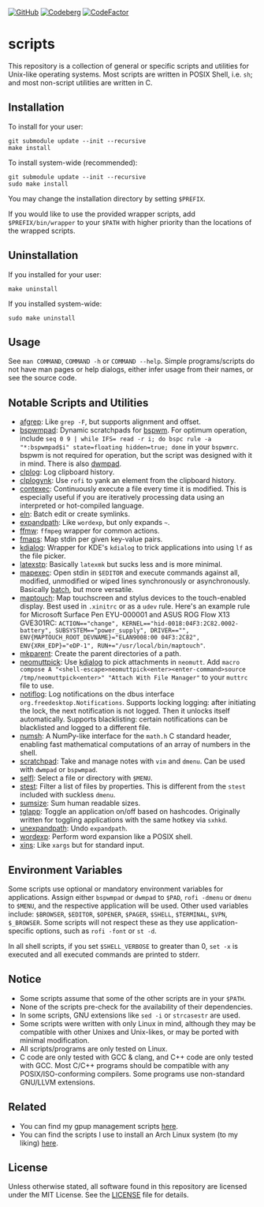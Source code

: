 [![GitHub](https://img.shields.io/badge/GitHub-2B3137?style=flat-square&logo=GitHub&logoColor=FFFFFF)](https://github.com/XPhyro/scripts)
[![Codeberg](https://img.shields.io/badge/Codeberg-2185D0?style=flat-square&logo=codeberg&logoColor=F2F8FC)](https://codeberg.org/XPhyro/scripts)
[![CodeFactor](https://www.codefactor.io/repository/github/xphyro/scripts/badge?style=flat-square)](https://www.codefactor.io/repository/github/xphyro/scripts)


# scripts
This repository is a collection of general or specific scripts and utilities for
Unix-like operating systems. Most scripts are written in POSIX Shell, i.e. `sh`;
and most non-script utilities are written in C.

## Installation
To install for your user:

    git submodule update --init --recursive
    make install

To install system-wide (recommended):

    git submodule update --init --recursive
    sudo make install

You may change the installation directory by setting `$PREFIX`.

If you would like to use the provided wrapper scripts, add `$PREFIX/bin/wrapper`
to your `$PATH` with higher priority than the locations of the wrapped scripts.

## Uninstallation
If you installed for your user:

    make uninstall

If you installed system-wide:

    sudo make uninstall

## Usage
See `man COMMAND`, `COMMAND -h` or `COMMAND --help`. Simple programs/scripts do
not have man pages or help dialogs, either infer usage from their names, or see
the source code.

## Notable Scripts and Utilities
- [afgrep](src/c/util/core/afgrep.c): Like `grep -F`, but supports alignment and
  offset.
- [bspwmpad](src/sh/bspwm/util/bspwmpad): Dynamic scratchpads for
  [bspwm](https://github.com/baskerville/bspwm). For optimum operation, include
  `seq 0 9 | while IFS= read -r i; do bspc rule -a "*:bspwmpad$i" state=floating
  hidden=true; done` in your `bspwmrc`. bspwm is not required for operation, but
  the script was designed with it in mind. There is also
  [dwmpad](src/sh/.archived/dwm/util/dwmpad).
- [clplog](src/sh/daemon/clplog): Log clipboard history.
- [clplogynk](src/sh/hotkey/clplogynk): Use `rofi` to yank an element from the
  clipboard history.
- [contexec](src/sh/daemon/contexec): Continuously execute a file every time it
  is modified. This is especially useful if you are iteratively processing data
  using an interpreted or hot-compiled language.
- [eln](src/sh/ishell/eln): Batch edit or create symlinks.
- [expandpath](src/c/util/core/expandpath.c): Like `wordexp`, but only expands `~`.
- [ffmw](src/sh/softwrapper/ffmw): `ffmpeg` wrapper for common actions.
- [fmaps](src/c/util/core/fmaps.c): Map stdin per given key-value pairs.
- [kdialog](src/sh/wrapper/kdialog): Wrapper for KDE's `kdialog` to trick
  applications into using `lf` as the file picker.
- [latexstp](src/sh/daemon/latexstp): Basically `latexmk` but sucks less and is
  more minimal.
- [mapexec](src/sh/util/mapexec): Open stdin in `$EDITOR` and execute commands
  against all, modified, unmodified or wiped lines synchronously or
  asynchronously. Basically [batch](https://github.com/alexherbo2/batch), but
  more versatile.
- [maptouch](src/sh/udev/maptouch): Map touchscreen and stylus devices to the
  touch-enabled display. Best used in `.xinitrc` or as a `udev` rule. Here's an
  example rule for Microsoft Surface Pen EYU-000001 and ASUS ROG Flow X13
  GVE301RC: `ACTION=="change",
  KERNEL=="hid-0018:04F3:2C82.0002-battery", SUBSYSTEM=="power_supply",
  DRIVER=="", ENV{MAPTOUCH_ROOT_DEVNAME}="ELAN9008:00 04F3:2C82",
  ENV{XRH_EDP}="eDP-1", RUN+="/usr/local/bin/maptouch"`.
- [mkparent](src/c/util/sys/mkparent.c): Create the parent directories of a path.
- [neomuttpick](src/sh/integration/neomutt/neomuttpick): Use
  [kdialog](src/sh/wrapper/kdialog) to pick attachments in `neomutt`. Add `macro
  compose A "<shell-escape>neomuttpick<enter><enter-command>source
  /tmp/neomuttpick<enter>" "Attach With File Manager"` to your `muttrc` file to
  use.
- [notiflog](src/py/daemon/notiflog): Log notifications on the dbus interface
  `org.freedesktop.Notifications`. Supports locking logging: after initiating
  the lock, the next notification is not logged. Then it unlocks itself
  automatically. Supports blacklisting: certain notifications can be blacklisted
  and logged to a different file.
- [numsh](src/c/util/math/numsh.c): A NumPy-like interface for the `math.h` C
  standard header, enabling fast mathematical computations of an array of
  numbers in the shell.
- [scratchpad](src/sh/hotkey/scratchpad): Take and manage notes with `vim` and
  `dmenu`. Can be used with `dwmpad` or `bspwmpad`.
- [selfl](src/sh/util/selfl): Select a file or directory with `$MENU`.
- [stest](src/c/util/core/stest.c): Filter a list of files by properties. This is
  different from the `stest` included with suckless `dmenu`.
- [sumsize](src/py/util/sumsize): Sum human readable sizes.
- [tglapp](src/sh/hotkey/util/tglapp): Toggle an application on/off based on
  hashcodes. Originally written for toggling applications with the same hotkey
  via `sxhkd`.
- [unexpandpath](src/c/util/core/unexpandpath.c): Undo `expandpath`.
- [wordexp](src/c/util/core/wordexp.c): Perform word expansion like a POSIX shell.
- [xins](src/sh/util/xins): Like `xargs` but for standard input.

## Environment Variables
Some scripts use optional or mandatory environment variables for applications.
Assign either `bspwmpad` or `dwmpad` to `$PAD`, `rofi -dmenu` or `dmenu` to
`$MENU`, and the respective application will be used. Other used variables
include: `$BROWSER`, `$EDITOR`, `$OPENER`, `$PAGER`, `$SHELL`, `$TERMINAL`,
`$VPN`, `$_BROWSER`. Some scripts will not respect these as they use
application-specific options, such as `rofi -font` or `st -d`.

In all shell scripts, if you set `$SHELL_VERBOSE` to greater than 0, `set -x` is
executed and all executed commands are printed to stderr.

## Notice
- Some scripts assume that some of the other scripts are in your `$PATH`.
- None of the scripts pre-check for the availability of their dependencies.
- In some scripts, GNU extensions like `sed -i` or `strcasestr` are used.
- Some scripts were written with only Linux in mind, although they may be
  compatible with other Unixes and Unix-likes, or may be ported with minimal
  modification.
- All scripts/programs are only tested on Linux.
- C code are only tested with GCC & clang, and C++ code are only tested with GCC.
  Most C/C++ programs should be compatible with any POSIX/ISO-conforming
  compilers. Some programs use non-standard GNU/LLVM extensions.

## Related
- You can find my gpup management scripts
  [here](https://github.com/XPhyro/gpupmanager).
- You can find the scripts I use to install an Arch Linux system (to my liking)
  [here](https://github.com/XPhyro/archinstall).


## License
Unless otherwise stated, all software found in this repository are
licensed under the MIT License. See the [LICENSE](LICENSE) file for details.
